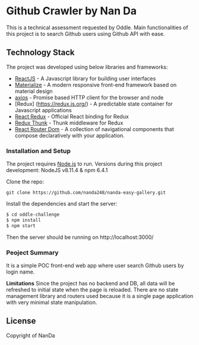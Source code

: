 # Github Crawler by Nan Da

This is a technical assessment requested by Oddle.
Main functionalities of this project is to search Github users using Github API with ease.

## Technology Stack
The project was developed using below libraries and frameworks:
* [ReactJS](https://reactjs.org/) - A Javascript library for building user interfaces
* [Materialize](https://materializecss.com/) - A modern responsive front-end framework based on material design
* [axios](https://github.com/axios/axios) - Promise based HTTP client for the browser and node
* [Redux] (https://redux.js.org/) - A predictable state container for Javascript applications
* [React Redux](https://github.com/reduxjs/react-redux) - Official React binding for Redux
* [Redux Thunk](https://github.com/reduxjs/redux-thunk) - Thunk middleware for Redux
* [React Router Dom](https://reacttraining.com/react-router/web/guides/quick-start) - A collection of navigational components that compose declaratively with your application.

### Installation and Setup
The project requires [Node.js](https://nodejs.org/) to run.
Versions during this project development: NodeJS v8.11.4 & npm 6.4.1

Clone the repo:
```
git clone https://github.com/nanda248/nanda-easy-gallery.git
```

Install the dependencies and start the server:

```sh
$ cd oddle-challenge
$ npm install
$ npm start
```
Then the server should be running on http://localhost:3000/

### Peoject Summary
It is a simple POC front-end web app where user search Github users by login name.

**Limitations**
Since the project has no backend and DB, all data will be refreshed to initial state when the page is reloaded. There are no state management library and routers used because it is a single page application with very minimal state manipulation. 

License
----
Copyright of NanDa

